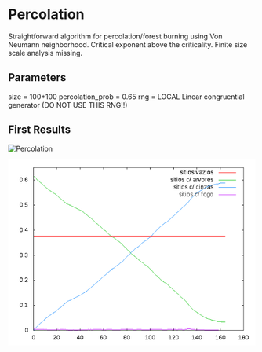# Percolation

Straightforward algorithm for percolation/forest burning using Von Neumann neighborhood.
Critical exponent above the criticality. Finite size scale analysis missing.

## Parameters

size = 100*100
percolation_prob = 0.65
rng = LOCAL Linear congruential generator (DO NOT USE THIS RNG!!)

## First Results

![Percolation](https://github.com/gcontesini/SP_burning_forest_Percolation/blob/master/forest.gif)

![TS](https://github.com/gcontesini/SP_burning_forest_Percolation/blob/master/stats.png)
